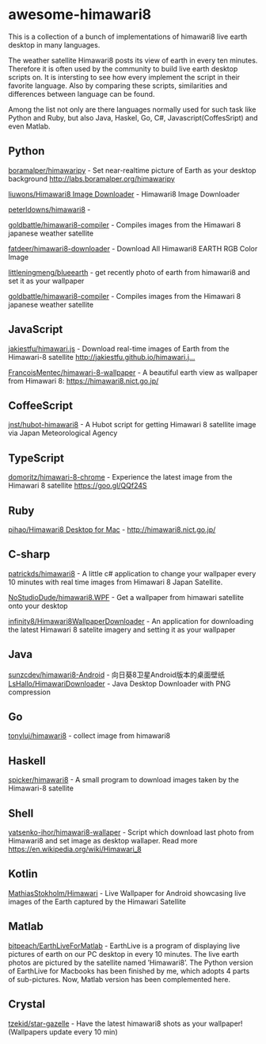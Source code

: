 # awesome-himawari8
This is a collection of a bunch of implementations of himawari8 live earth desktop in many languages.

The weather satellite Himawari8 posts its view of earth in every ten minutes. Therefore it is often used by the community to build live earth desktop scripts on. It is intersting to see how every implement the script in their favorite language. 
Also by comparing these scripts, similarities and differences between language can be found. 

Among the list not only are there languages normally used for such task like Python and Ruby, but also Java, Haskel, Go, C#, Javascript(CoffesSript) and even Matlab.

## Python

[boramalper/himawaripy](https://github.com/boramalper/himawaripy) - Set near-realtime picture of Earth as your desktop background http://labs.boramalper.org/himawaripy

[liuwons/Himawari8 Image Downloader](https://github.com/liuwons/himawari8downloader) - Himawari8 Image Downloader

[peterldowns/himawari8](https://github.com/peterldowns/himawari8) - 

[goldbattle/himawari8-compiler](https://github.com/goldbattle/himawari8-compiler) - Compiles images from the Himawari 8 japanese weather satellite

[fatdeer/himawari8-downloader](https://github.com/fatdeer/himawari8-downloader) - Download All Himawari8 EARTH RGB Color Image

[littleningmeng/blueearth](https://github.com/littleningmeng/blueearth) - get recently photo of earth from himawari8 and set it as your wallpaper

[goldbattle/himawari8-compiler](https://github.com/search?utf8=✓&q=himawari&type=Repositories) - Compiles images from the Himawari 8 japanese weather satellite

## JavaScript

[jakiestfu/himawari.js](https://github.com/jakiestfu/himawari.js) - Download real-time images of Earth from the Himawari-8 satellite http://jakiestfu.github.io/himawari.j…

[FrancoisMentec/himawari-8-wallpaper](https://github.com/FrancoisMentec/himawari-8-wallpaper) - A beautiful earth view as wallpaper from Himawari 8: https://himawari8.nict.go.jp/

## CoffeeScript

[jnst/hubot-himawari8](https://github.com/jnst/hubot-himawari8) - A Hubot script for getting Himawari 8 satellite image via Japan Meteorological Agency

## TypeScript
[domoritz/himawari-8-chrome](https://github.com/domoritz/himawari-8-chrome) - Experience the latest image from the Himawari 8 satellite https://goo.gl/QQf24S

## Ruby

[pihao/Himawari8 Desktop for Mac](https://github.com/pihao/himawari8-desktop) - http://himawari8.nict.go.jp/

## C-sharp
[patrickds/himawari8](https://github.com/patrickds/himawari8) - A little c# application to change your wallpaper every 10 minutes with real time images from Himawari 8 Japan Satellite.

[NoStudioDude/himawari8.WPF](https://github.com/NoStudioDude/himawari8.WPF) - Get a wallpaper from himawari satellite onto your desktop

[infinity8/Himawari8WallpaperDownloader](https://github.com/infinity8/Himawari8WallpaperDownloader) - An application for downloading the latest Himawari 8 satelite imagery and setting it as your wallpaper

## Java

[sunzcdev/himawari8-Android](https://github.com/sunzcdev/himawari8-Android) - 向日葵8卫星Android版本的桌面壁纸
[LsHallo/HimawariDownloader](https://github.com/LsHallo/HimawariDownloader) - Java Desktop Downloader with PNG compression

## Go

[tonyluj/himawari8](https://github.com/tonyluj/himawari8) - collect image from himawari8

## Haskell

[spicker/himawari8](https://github.com/spicker/himawari8) - A small program to download images taken by the Himawari-8 satellite

## Shell

[yatsenko-ihor/himawari8-wallaper](https://github.com/yatsenko-ihor/himawari8-wallaper) - Script which download last photo from Himawari8 and set image as desktop wallaper. Read more https://en.wikipedia.org/wiki/Himawari_8

## Kotlin

[MathiasStokholm/Himawari](https://github.com/MathiasStokholm/Himawari) - Live Wallpaper for Android showcasing live images of the Earth captured by the Himawari Satellite

## Matlab

[bitpeach/EarthLiveForMatlab](https://github.com/bitpeach/EarthLiveForMatlab) - EarthLive is a program of displaying live pictures of earth on our PC desktop in every 10 minutes. The live earth photos are pictured by the satellite named ’Himawari8’. The Python version of EarthLive for Macbooks has been finished by me, which adopts 4 parts of sub-pictures. Now, Matlab version has been complemented here.

## Crystal

[tzekid/star-gazelle](https://github.com/tzekid/star-gazelle) - Have the latest himawari8 shots as your wallpaper! (Wallpapers update every 10 min)
